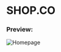 # SHOP.CO

### **Preview:**
![Homepage](https://github.com/DanielZeineldine/SHOP.CO-Fashion-Ecommerce-Store/assets/92275801/5e8ee920-32d5-4b38-8819-53a253daa9eb)
